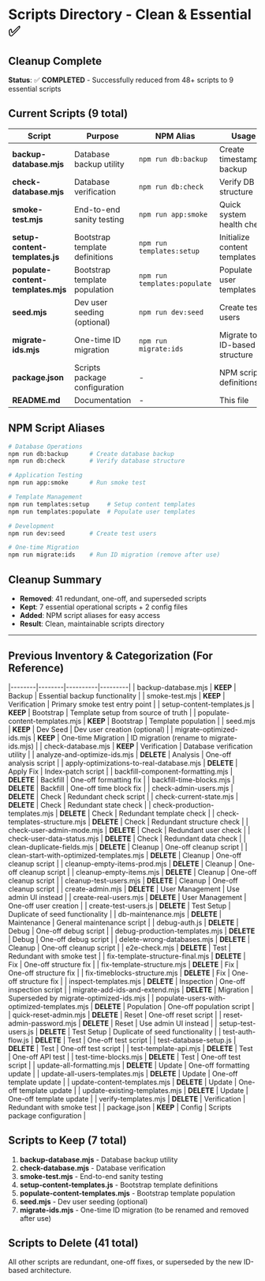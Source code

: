 # Scripts Directory - Clean & Essential ✅

## Cleanup Complete

**Status**: ✅ **COMPLETED** - Successfully reduced from 48+ scripts to 9 essential scripts

## Current Scripts (9 total)

| Script                             | Purpose                        | NPM Alias                    | Usage                         |
| ---------------------------------- | ------------------------------ | ---------------------------- | ----------------------------- |
| **backup-database.mjs**            | Database backup utility        | `npm run db:backup`          | Create timestamped backup     |
| **check-database.mjs**             | Database verification          | `npm run db:check`           | Verify DB structure           |
| **smoke-test.mjs**                 | End-to-end sanity testing      | `npm run app:smoke`          | Quick system health check     |
| **setup-content-templates.js**     | Bootstrap template definitions | `npm run templates:setup`    | Initialize content templates  |
| **populate-content-templates.mjs** | Bootstrap template population  | `npm run templates:populate` | Populate user templates       |
| **seed.mjs**                       | Dev user seeding (optional)    | `npm run dev:seed`           | Create test users             |
| **migrate-ids.mjs**                | One-time ID migration          | `npm run migrate:ids`        | Migrate to ID-based structure |
| **package.json**                   | Scripts package configuration  | -                            | NPM script definitions        |
| **README.md**                      | Documentation                  | -                            | This file                     |

## NPM Script Aliases

```bash
# Database Operations
npm run db:backup      # Create database backup
npm run db:check       # Verify database structure

# Application Testing
npm run app:smoke      # Run smoke test

# Template Management
npm run templates:setup     # Setup content templates
npm run templates:populate  # Populate user templates

# Development
npm run dev:seed       # Create test users

# One-time Migration
npm run migrate:ids    # Run ID migration (remove after use)
```

## Cleanup Summary

- **Removed**: 41 redundant, one-off, and superseded scripts
- **Kept**: 7 essential operational scripts + 2 config files
- **Added**: NPM script aliases for easy access
- **Result**: Clean, maintainable scripts directory

---

## Previous Inventory & Categorization (For Reference)

|--------|--------|----------|---------|
| backup-database.mjs | **KEEP** | Backup | Essential backup functionality |
| smoke-test.mjs | **KEEP** | Verification | Primary smoke test entry point |
| setup-content-templates.js | **KEEP** | Bootstrap | Template setup from source of truth |
| populate-content-templates.mjs | **KEEP** | Bootstrap | Template population |
| seed.mjs | **KEEP** | Dev Seed | Dev user creation (optional) |
| migrate-optimized-ids.mjs | **KEEP** | One-time Migration | ID migration (rename to migrate-ids.mjs) |
| check-database.mjs | **KEEP** | Verification | Database verification utility |
| analyze-and-optimize-ids.mjs | **DELETE** | Analysis | One-off analysis script |
| apply-optimizations-to-real-database.mjs | **DELETE** | Apply Fix | Index-patch script |
| backfill-component-formatting.mjs | **DELETE** | Backfill | One-off formatting fix |
| backfill-time-blocks.mjs | **DELETE** | Backfill | One-off time block fix |
| check-admin-users.mjs | **DELETE** | Check | Redundant check script |
| check-current-state.mjs | **DELETE** | Check | Redundant state check |
| check-production-templates.mjs | **DELETE** | Check | Redundant template check |
| check-templates-structure.mjs | **DELETE** | Check | Redundant structure check |
| check-user-admin-mode.mjs | **DELETE** | Check | Redundant user check |
| check-user-data-status.mjs | **DELETE** | Check | Redundant data check |
| clean-duplicate-fields.mjs | **DELETE** | Cleanup | One-off cleanup script |
| clean-start-with-optimized-templates.mjs | **DELETE** | Cleanup | One-off cleanup script |
| cleanup-empty-items-prod.mjs | **DELETE** | Cleanup | One-off cleanup script |
| cleanup-empty-items.mjs | **DELETE** | Cleanup | One-off cleanup script |
| cleanup-test-users.mjs | **DELETE** | Cleanup | One-off cleanup script |
| create-admin.mjs | **DELETE** | User Management | Use admin UI instead |
| create-real-users.mjs | **DELETE** | User Management | One-off user creation |
| create-test-users.js | **DELETE** | Test Setup | Duplicate of seed functionality |
| db-maintenance.mjs | **DELETE** | Maintenance | General maintenance script |
| debug-auth.js | **DELETE** | Debug | One-off debug script |
| debug-production-templates.mjs | **DELETE** | Debug | One-off debug script |
| delete-wrong-databases.mjs | **DELETE** | Cleanup | One-off cleanup script |
| e2e-check.mjs | **DELETE** | Test | Redundant with smoke test |
| fix-template-structure-final.mjs | **DELETE** | Fix | One-off structure fix |
| fix-template-structure.mjs | **DELETE** | Fix | One-off structure fix |
| fix-timeblocks-structure.mjs | **DELETE** | Fix | One-off structure fix |
| inspect-templates.mjs | **DELETE** | Inspection | One-off inspection script |
| migrate-add-ids-and-extend.mjs | **DELETE** | Migration | Superseded by migrate-optimized-ids.mjs |
| populate-users-with-optimized-templates.mjs | **DELETE** | Population | One-off population script |
| quick-reset-admin.mjs | **DELETE** | Reset | One-off reset script |
| reset-admin-password.mjs | **DELETE** | Reset | Use admin UI instead |
| setup-test-users.js | **DELETE** | Test Setup | Duplicate of seed functionality |
| test-auth-flow.js | **DELETE** | Test | One-off test script |
| test-database-setup.js | **DELETE** | Test | One-off test script |
| test-template-api.mjs | **DELETE** | Test | One-off API test |
| test-time-blocks.mjs | **DELETE** | Test | One-off test script |
| update-all-formatting.mjs | **DELETE** | Update | One-off formatting update |
| update-all-users-templates.mjs | **DELETE** | Update | One-off template update |
| update-content-templates.mjs | **DELETE** | Update | One-off template update |
| update-existing-templates.mjs | **DELETE** | Update | One-off template update |
| verify-templates.mjs | **DELETE** | Verification | Redundant with smoke test |
| package.json | **KEEP** | Config | Scripts package configuration |

## Scripts to Keep (7 total)

1. **backup-database.mjs** - Database backup utility
2. **check-database.mjs** - Database verification
3. **smoke-test.mjs** - End-to-end sanity testing
4. **setup-content-templates.js** - Bootstrap template definitions
5. **populate-content-templates.mjs** - Bootstrap template population
6. **seed.mjs** - Dev user seeding (optional)
7. **migrate-ids.mjs** - One-time ID migration (to be renamed and removed after use)

## Scripts to Delete (41 total)

All other scripts are redundant, one-off fixes, or superseded by the new ID-based architecture.
